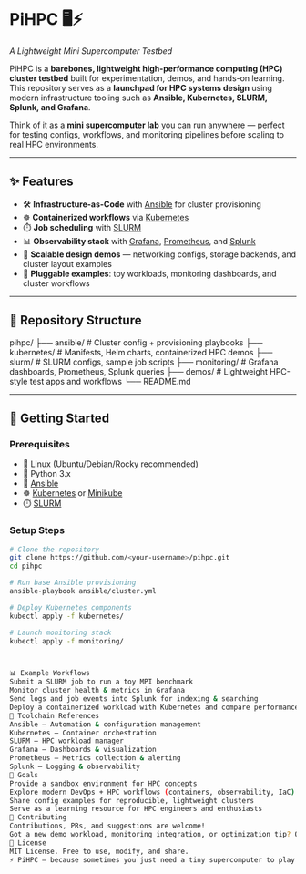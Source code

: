 # PiHPC 🖥️⚡  
*A Lightweight Mini Supercomputer Testbed*  

PiHPC is a **barebones, lightweight high-performance computing (HPC) cluster testbed** built for experimentation, demos, and hands-on learning.  
This repository serves as a **launchpad for HPC systems design** using modern infrastructure tooling such as **Ansible, Kubernetes, SLURM, Splunk, and Grafana**.  

Think of it as a **mini supercomputer lab** you can run anywhere — perfect for testing configs, workflows, and monitoring pipelines before scaling to real HPC environments.  

---

## ✨ Features  

- 🛠️ **Infrastructure-as-Code** with [Ansible](https://www.ansible.com/) for cluster provisioning  
- ☸️ **Containerized workflows** via [Kubernetes](https://kubernetes.io/)  
- ⏱️ **Job scheduling** with [SLURM](https://slurm.schedmd.com/)  
- 📊 **Observability stack** with [Grafana](https://grafana.com/), [Prometheus](https://prometheus.io/), and [Splunk](https://www.splunk.com/)  
- 🔌 **Scalable design demos** — networking configs, storage backends, and cluster layout examples  
- 🧩 **Pluggable examples**: toy workloads, monitoring dashboards, and cluster workflows  

---

## 📂 Repository Structure  

pihpc/
├── ansible/ # Cluster config + provisioning playbooks
├── kubernetes/ # Manifests, Helm charts, containerized HPC demos
├── slurm/ # SLURM configs, sample job scripts
├── monitoring/ # Grafana dashboards, Prometheus, Splunk queries
├── demos/ # Lightweight HPC-style test apps and workflows
└── README.md


---

## 🚀 Getting Started  

### Prerequisites  
- 🐧 Linux (Ubuntu/Debian/Rocky recommended)  
- 🐍 Python 3.x  
- 🔧 [Ansible](https://docs.ansible.com/ansible/latest/installation_guide/index.html)  
- ☸️ [Kubernetes](https://kubernetes.io/docs/setup/) or [Minikube](https://minikube.sigs.k8s.io/)  
- ⏱️ [SLURM](https://slurm.schedmd.com/quickstart.html)  

### Setup Steps  

```bash
# Clone the repository
git clone https://github.com/<your-username>/pihpc.git
cd pihpc

# Run base Ansible provisioning
ansible-playbook ansible/cluster.yml

# Deploy Kubernetes components
kubectl apply -f kubernetes/

# Launch monitoring stack
kubectl apply -f monitoring/



📊 Example Workflows
Submit a SLURM job to run a toy MPI benchmark
Monitor cluster health & metrics in Grafana
Send logs and job events into Splunk for indexing & searching
Deploy a containerized workload with Kubernetes and compare performance vs. bare metal
🔗 Toolchain References
Ansible – Automation & configuration management
Kubernetes – Container orchestration
SLURM – HPC workload manager
Grafana – Dashboards & visualization
Prometheus – Metrics collection & alerting
Splunk – Logging & observability
🎯 Goals
Provide a sandbox environment for HPC concepts
Explore modern DevOps + HPC workflows (containers, observability, IaC)
Share config examples for reproducible, lightweight clusters
Serve as a learning resource for HPC engineers and enthusiasts
🤝 Contributing
Contributions, PRs, and suggestions are welcome!
Got a new demo workload, monitoring integration, or optimization tip? Open an issue or send a pull request.
📜 License
MIT License. Free to use, modify, and share.
⚡ PiHPC — because sometimes you just need a tiny supercomputer to play with.
